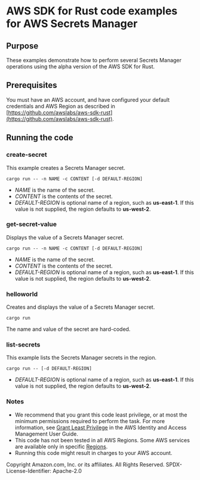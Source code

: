 # AWS SDK for Rust code examples for AWS Secrets Manager

## Purpose

These examples demonstrate how to perform several Secrets Manager operations using the alpha version of the AWS SDK for Rust.

## Prerequisites

You must have an AWS account, and have configured your default credentials and AWS Region as described in [https://github.com/awslabs/aws-sdk-rust](https://github.com/awslabs/aws-sdk-rust).

## Running the code

### create-secret

This example creates a Secrets Manager secret.

`cargo run -- -n NAME -c CONTENT [-d DEFAULT-REGION]`

- _NAME_ is the name of the secret.
- _CONTENT_ is the contents of the secret.
- _DEFAULT-REGION_ is optional name of a region, such as __us-east-1__.
  If this value is not supplied, the region defaults to __us-west-2__.

### get-secret-value

Displays the value of a Secrets Manager secret.

`cargo run -- -n NAME -c CONTENT [-d DEFAULT-REGION]`

- _NAME_ is the name of the secret.
- _CONTENT_ is the contents of the secret.
- _DEFAULT-REGION_ is optional name of a region, such as __us-east-1__.
  If this value is not supplied, the region defaults to __us-west-2__.

### helloworld

Creates and displays the value of a Secrets Manager secret.

`cargo run`

The name and value of the secret are hard-coded.

### list-secrets

This example lists the Secrets Manager secrets in the region.

`cargo run -- [-d DEFAULT-REGION]`

- _DEFAULT-REGION_ is optional name of a region, such as __us-east-1__.
  If this value is not supplied, the region defaults to __us-west-2__.

### Notes

- We recommend that you grant this code least privilege,
  or at most the minimum permissions required to perform the task.
  For more information, see
  [Grant Least Privilege](https://docs.aws.amazon.com/IAM/latest/UserGuide/best-practices.html#grant-least-privilege)
  in the AWS Identity and Access Management User Guide.
- This code has not been tested in all AWS Regions.
  Some AWS services are available only in specific
  [Regions](https://aws.amazon.com/about-aws/global-infrastructure/regional-product-services).
- Running this code might result in charges to your AWS account.

Copyright Amazon.com, Inc. or its affiliates. All Rights Reserved. SPDX-License-Identifier: Apache-2.0

